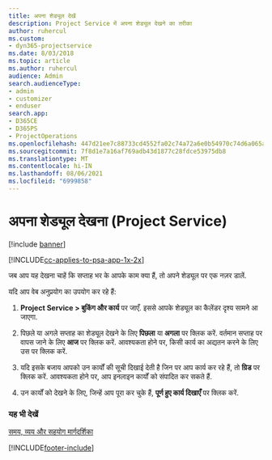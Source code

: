 ```yaml
---
title: अपना शेड्यूल देखें
description: Project Service में अपना शेड्यूल देखने का तरीका
author: ruhercul
ms.custom:
- dyn365-projectservice
ms.date: 8/03/2018
ms.topic: article
ms.author: ruhercul
audience: Admin
search.audienceType:
- admin
- customizer
- enduser
search.app:
- D365CE
- D365PS
- ProjectOperations
ms.openlocfilehash: 447d21ee7c88733cd4552fa02c74a72a6e0b54970c74d6a065a9b3fe93bbb266
ms.sourcegitcommit: 7f8d1e7a16af769adb43d1877c28fdce53975db8
ms.translationtype: MT
ms.contentlocale: hi-IN
ms.lasthandoff: 08/06/2021
ms.locfileid: "6999858"
---
```

# <a name="view-your-schedule-project-service"></a>अपना शेड्यूल देखना (Project Service)

[!include [banner](../includes/psa-now-project-operations.md)]

[!INCLUDE[cc-applies-to-psa-app-1x-2x](../includes/cc-applies-to-psa-app-1x-2x.md)]

जब आप यह देखना चाहें कि सप्ताह भर के आपके काम क्या हैं, तो अपने शेड्यूल पर एक नज़र डालें.  
  
 यदि आप वेब अनुप्रयोग का उपयोग कर रहे हैं:  
  
1.  **Project Service > बुकिंग और कार्य** पर जाएँ. इससे आपके शेड्यूल का कैलेंडर दृश्य सामने आ जाएगा.  
  
2.  पिछले या अगले सप्ताह का शेड्यूल देखने के लिए **पिछला** या **अगला** पर क्लिक करें. वर्तमान सप्ताह पर वापस जाने के लिए **आज** पर क्लिक करें. आवश्यकता होने पर, किसी कार्य का अद्यतन करने के लिए उस पर क्लिक करें.  
  
3.  यदि इसके बजाय आपको उन कार्यों की सूची दिखाई देती है जिन पर आप कार्य कर रहे हैं, तो **ग्रिड** पर क्लिक करें. आवश्यकता होने पर, आप इनलाइन कार्यों को संपादित कर सकते हैं.  
  
4.  उन कार्यों को देखने के लिए, जिन्हें आप पूरा कर चुके हैं, **पूर्ण हुए कार्य दिखाएँ** पर क्लिक करें.  
  
### <a name="see-also"></a>यह भी देखें  
 [समय, व्यय और सहयोग मार्गदर्शिका](../psa/time-expense-collaboration-guide.md)


[!INCLUDE[footer-include](../includes/footer-banner.md)]